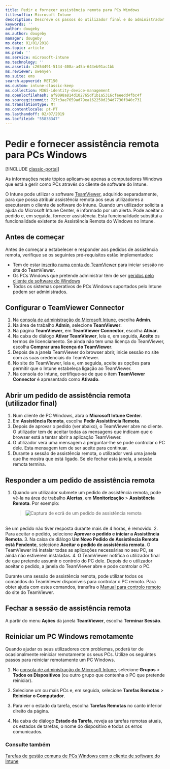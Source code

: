 ```yaml
---
title: Pedir e fornecer assistência remota para PCs Windows
titlesuffix: Microsoft Intune
description: Descreve os passos do utilizador final e do administrador de TI necessários para assistência remota para ambientes de trabalho Windows geridos como PCs e para iniciar um PC remotamente.
keywords: ''
author: dougeby
ms.author: dougeby
manager: dougeby
ms.date: 01/01/2018
ms.topic: article
ms.prod: ''
ms.service: microsoft-intune
ms.technology: ''
ms.assetid: c2654491-5144-408a-a45a-644eb91ac1bb
ms.reviewer: owenyen
ms.suite: ems
search.appverid: MET150
ms.custom: intune-classic-keep
ms.collection: M365-identity-device-management
ms.openlocfilehash: af9098a814d102765df1b1a5316cfeeedd4fbc4f
ms.sourcegitcommit: 727c3ae7659ad79ea162250d234d7730f840c731
ms.translationtype: MT
ms.contentlocale: pt-PT
ms.lasthandoff: 02/07/2019
ms.locfileid: "55838347"
---
```

# <a name="request-and-provide-remote-assistance-for-windows-pcs"></a>Pedir e fornecer assistência remota para PCs Windows

[!INCLUDE [classic-portal](includes/classic-portal.md)]

As informações neste tópico aplicam-se apenas a computadores Windows que está a gerir como PCs através do cliente de software do Intune.

O Intune pode utilizar o software [TeamViewer](https://www.teamviewer.com), adquirido separadamente, para que possa atribuir assistência remota aos seus utilizadores a executarem o cliente de software do Intune. Quando um utilizador solicita a ajuda do Microsoft Intune Center, é informado por um alerta. Pode aceitar o pedido e, em seguida, fornecer assistência. Esta funcionalidade substitui a funcionalidade existente de Assistência Remota do Windows no Intune.


## <a name="before-you-start"></a>Antes de começar

Antes de começar a estabelecer e responder aos pedidos de assistência remota, verifique se os seguintes pré-requisitos estão implementados:

- Tem de estar [inscrito numa conta do TeamViewer](https://login.teamviewer.com/LogOn#register) para iniciar sessão no site do TeamViewer.
- Os PCs Windows que pretende administrar têm de ser [geridos pelo cliente de software do Windows](manage-windows-pcs-with-microsoft-intune.md)
- Todos os sistemas operativos de PCs Windows suportados pelo Intune podem ser administrados.

## <a name="configure-the-teamviewer-connector"></a>Configurar o TeamViewer Connector

1. Na [consola de administração do Microsoft Intune](https://manage.microsoft.com), escolha **Admin**.
2. Na área de trabalho **Admin**, selecione **TeamViewer**.
3. Na página **TeamViewer**, em **TeamViewer Connector**, escolha **Ativar**.
4. Na caixa de diálogo **Ativar TeamViewer**, leia e, em seguida, **Aceite** os termos de licenciamento. Se ainda não tem uma licença do TeamViewer, escolha **Comprar uma licença do TeamViewer**.
5. Depois de a janela TeamViewer do browser abrir, inicie sessão no site com as suas credenciais do TeamViewer.
6. No site do TeamViewer, leia e, em seguida, aceite as opções para permitir que o Intune estabeleça ligação ao TeamViewer.
7. Na consola do Intune, certifique-se de que o item **TeamViewer Connector** é apresentado como **Ativado**.


## <a name="open-a-remote-assistance-request-end-user"></a>Abrir um pedido de assistência remota (utilizador final)

1. Num cliente de PC Windows, abra o **Microsoft Intune Center**.
2. Em **Assistência Remota**, escolha **Pedir Assistência Remota**.
3. Depois de aprovar o pedido (ver abaixo), o TeamViewer abre no cliente. O utilizador tem de aceitar todas as mensagens que indicam que o browser está a tentar abrir a aplicação TeamViewer.
4. O utilizador verá uma mensagem a perguntar-lhe se pode controlar o PC dele. Esta mensagem tem de ser aceite para continuar.
5. Durante a sessão de assistência remota, o utilizador verá uma janela que lhe mostra que está ligado. Se ele fechar esta janela, a sessão remota termina.

## <a name="respond-to-a-remote-assistance-request"></a>Responder a um pedido de assistência remota

1. Quando um utilizador submete um pedido de assistência remota, pode vê-la na área de trabalho **Alertas**, em **Monitorização** > **Assistência Remota**. Por exemplo:
   > ![Captura de ecrã de um pedido de assistência remota](/intune/media/team-viewer.png)

<br>Se um pedido não tiver resposta durante mais de 4 horas, é removido.
2. Para aceitar o pedido, selecione **Aprovar o pedido e iniciar a Assistência Remota**.
3. Na caixa de diálogo **Um Novo Pedido de Assistência Remota está Pendente**, selecione **Aceitar o pedido de assistência remota**. O TeamViewer irá instalar todas as aplicações necessárias no seu PC, se ainda não estiverem instaladas.
4. O TeamViewer notifica o utilizador final de que pretende assumir o controlo do PC dele. Depois de o utilizador aceitar o pedido, a janela do TeamViewer abre e pode controlar o PC.

Durante uma sessão de assistência remota, pode utilizar todos os comandos do TeamViewer disponíveis para controlar o PC remoto. Para obter ajuda com estes comandos, transfira o [Manual para controlo remoto](http://www.teamviewer.com/en/support/documents/) do site do TeamViewer.

## <a name="close-the-remote-assistance-session"></a>Fechar a sessão de assistência remota

A partir do menu **Ações** da janela **TeamViewer**, escolha **Terminar Sessão**.

## <a name="remotely-restart-a-windows-pc"></a>Reiniciar um PC Windows remotamente
Quando ajudar os seus utilizadores com problemas, poderá ter de ocasionalmente reiniciar remotamente os seus PCs. Utilize os seguintes passos para reiniciar remotamente um PC Windows.

1.  Na [consola de administração do Microsoft Intune](https://manage.microsoft.com/), selecione **Grupos** &gt; **Todos os Dispositivos** (ou outro grupo que contenha o PC que pretende reiniciar).

2.  Selecione um ou mais PCs e, em seguida, selecione **Tarefas Remotas** &gt; **Reiniciar o Computador**.

3.  Para ver o estado da tarefa, escolha **Tarefas Remotas** no canto inferior direito da página.

4.  Na caixa de diálogo **Estado da Tarefa**, reveja as tarefas remotas atuais, os estados de tarefas, o nome do dispositivo e todos os erros comunicados.

### <a name="see-also"></a>Consulte também

[Tarefas de gestão comuns de PCs Windows com o cliente de software do Intune](common-windows-pc-management-tasks-with-the-microsoft-intune-computer-client.md)
